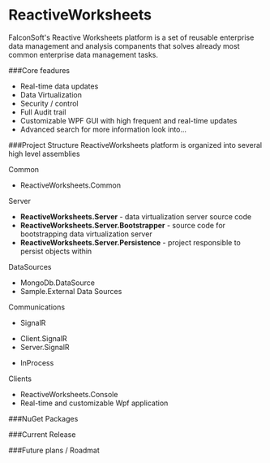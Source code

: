 ReactiveWorksheets
==================

FalconSoft's Reactive Worksheets platform is a set of reusable enterprise data management and analysis companents that solves already most common enterprise data management tasks.

###Core feadures
 - Real-time data updates
 - Data Virtualization
 - Security / control
 - Full Audit trail
 - Customizable WPF GUI with high frequent and real-time updates
 - Advanced search
for more information look into...

###Project Structure
ReactiveWorksheets platform is organized into several high level assemblies

Common
 - ReactiveWorksheets.Common

Server
 - **ReactiveWorksheets.Server** - data virtualization server source code
 - **ReactiveWorksheets.Server.Bootstrapper** - source code for bootstrapping data virtualization server
 - **ReactiveWorksheets.Server.Persistence** - project responsible to persist objects within

DataSources
 - MongoDb.DataSource
 - Sample.External Data Sources

Communications
- SignalR
 * Client.SignalR
 * Server.SignalR
- InProcess

Clients
 - ReactiveWorksheets.Console
 - Real-time and customizable Wpf application

###NuGet Packages

###Current Release

###Future plans / Roadmat
